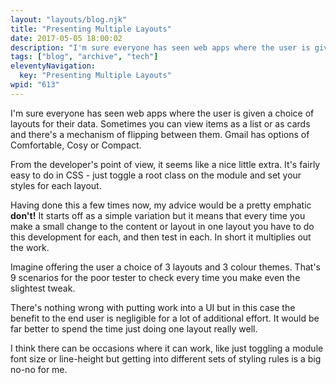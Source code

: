 ```yaml
---
layout: "layouts/blog.njk"
title: "Presenting Multiple Layouts"
date: 2017-05-05 18:00:02
description: "I'm sure everyone has seen web apps where the user is given a choice of layouts for their data"
tags: ["blog", "archive", "tech"]
eleventyNavigation:
  key: "Presenting Multiple Layouts"
wpid: "613"
---
```


I'm sure everyone has seen web apps where the user is given a choice of layouts for their data. Sometimes you can view items as a list or as cards and there's a mechanism of flipping between them. Gmail has options of Comfortable, Cosy or Compact.

From the developer's point of view, it seems like a nice little extra. It's fairly easy to do in CSS - just toggle a root class on the module and set your styles for each layout.

Having done this a few times now, my advice would be a pretty emphatic <strong>don't!</strong> It starts off as a simple variation but it means that every time you make a small change to the content or layout in one layout you have to do this development for each, and then test in each. In short it multiplies out the work.

Imagine offering the user a choice of 3 layouts and 3 colour themes. That's 9 scenarios for the poor tester to check every time you make even the slightest tweak.

There's nothing wrong with putting work into a UI but in this case the benefit to the end user is negligible for a lot of additional effort. It would be far better to spend the time just doing one layout really well.

I think there can be occasions where it can work, like just toggling a module font size or line-height but getting into different sets of styling rules is a big no-no for me.
